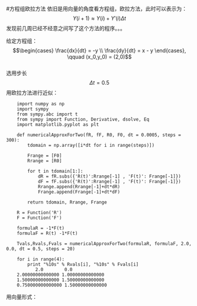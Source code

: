 #方程组欧拉方法
依旧是用向量的角度看方程组，欧拉方法，此时可以表示为：
$$Y(i+1) \approx Y(i) + Y'(i)\Delta t$$
发现前几周已经不经意之间写了这个方法的程序。。。

给定方程组：
$$\begin{cases} \frac{dx}{dt} = -y \\ \frac{dy}{dt} = x - y \end{cases}, \qquad (x_0,y_0) = (2,0)$$    
选用步长$$\Delta t = 0.5$$用欧拉方法进行近似：

```
    import numpy as np
    import sympy
    from sympy.abc import t
    from sympy import Function, Derivative, dsolve, Eq
    import matplotlib.pyplot as plt

    def numericalApproxForTwo(fR, fF, R0, F0, dt = 0.0005, steps = 300):
        tdomain = np.array([i*dt for i in range(steps)])

        Frange = [F0]
        Rrange = [R0]

        for t in tdomain[1:]:
            dR = fR.subs({'R(t)':Rrange[-1] , 'F(t)': Frange[-1]})
            dF = fF.subs({'R(t)':Rrange[-1] , 'F(t)': Frange[-1]})
            Rrange.append(Rrange[-1]+dt*dR)
            Frange.append(Frange[-1]+dt*dF)

        return tdomain, Rrange, Frange

    R = Function('R')
    F = Function('F')

    formulaR = -1*F(t)
    formulaF = R(t) -1*F(t)

    Tvals,Rvals,Fvals = numericalApproxForTwo(formulaR, formulaF, 2.0, 0.0, dt = 0.5, steps = 20)

    for i in range(4):
        print "%10s" % Rvals[i], "%10s" % Fvals[i]
           2.0        0.0
    2.00000000000000 1.00000000000000
    1.50000000000000 1.50000000000000
    0.750000000000000 1.50000000000000
```

用向量形式：




